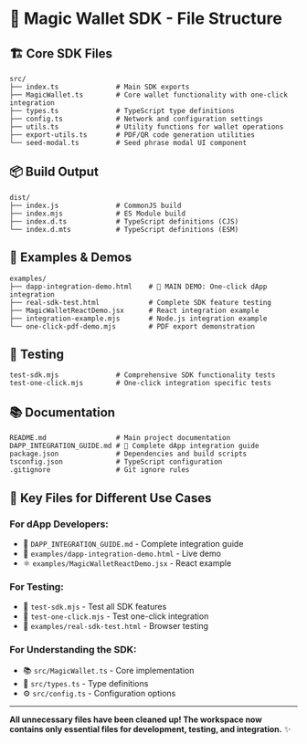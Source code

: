 # 📁 Magic Wallet SDK - File Structure

## 🏗️ **Core SDK Files**
```
src/
├── index.ts              # Main SDK exports
├── MagicWallet.ts        # Core wallet functionality with one-click integration
├── types.ts              # TypeScript type definitions
├── config.ts             # Network and configuration settings
├── utils.ts              # Utility functions for wallet operations
├── export-utils.ts       # PDF/QR code generation utilities
└── seed-modal.ts         # Seed phrase modal UI component
```

## 📦 **Build Output**
```
dist/
├── index.js              # CommonJS build
├── index.mjs             # ES Module build
├── index.d.ts            # TypeScript definitions (CJS)
└── index.d.mts           # TypeScript definitions (ESM)
```

## 🎯 **Examples & Demos**
```
examples/
├── dapp-integration-demo.html    # 🚀 MAIN DEMO: One-click dApp integration
├── real-sdk-test.html            # Complete SDK feature testing
├── MagicWalletReactDemo.jsx      # React integration example
├── integration-example.mjs       # Node.js integration example
└── one-click-pdf-demo.mjs        # PDF export demonstration
```

## 🧪 **Testing**
```
test-sdk.mjs              # Comprehensive SDK functionality tests
test-one-click.mjs        # One-click integration specific tests
```

## 📚 **Documentation**
```
README.md                 # Main project documentation
DAPP_INTEGRATION_GUIDE.md # 🎯 Complete dApp integration guide
package.json              # Dependencies and build scripts
tsconfig.json             # TypeScript configuration
.gitignore                # Git ignore rules
```

## 🎯 **Key Files for Different Use Cases**

### **For dApp Developers:**
- 📖 `DAPP_INTEGRATION_GUIDE.md` - Complete integration guide
- 🚀 `examples/dapp-integration-demo.html` - Live demo
- ⚛️ `examples/MagicWalletReactDemo.jsx` - React example

### **For Testing:**
- 🧪 `test-sdk.mjs` - Test all SDK features
- 🚀 `test-one-click.mjs` - Test one-click integration
- 🔧 `examples/real-sdk-test.html` - Browser testing

### **For Understanding the SDK:**
- 📚 `src/MagicWallet.ts` - Core implementation
- 🔧 `src/types.ts` - Type definitions
- ⚙️ `src/config.ts` - Configuration options

---

**All unnecessary files have been cleaned up! The workspace now contains only essential files for development, testing, and integration.** ✨
